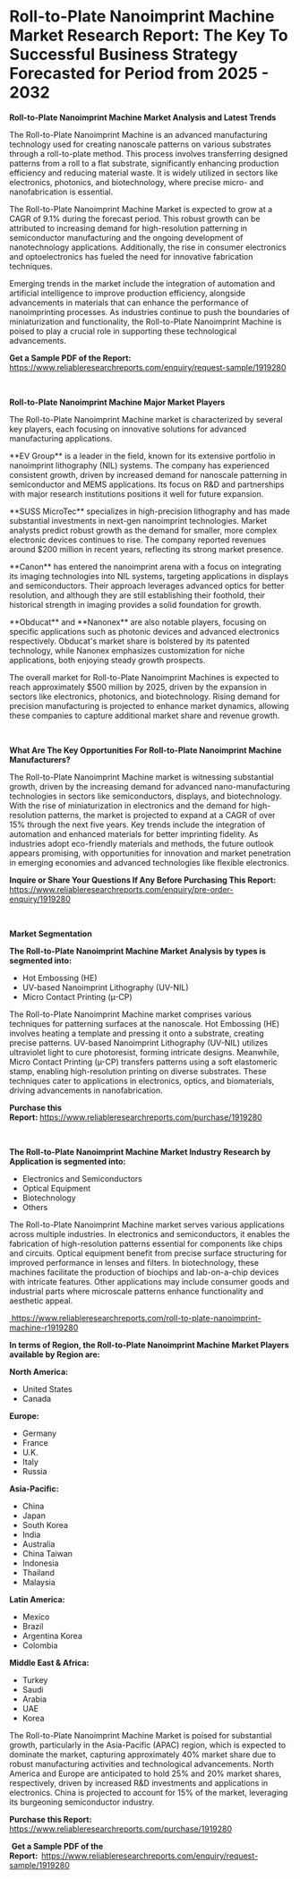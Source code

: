 <p><h1>Roll-to-Plate Nanoimprint Machine Market Research Report: The Key To Successful Business Strategy Forecasted for Period from 2025 - 2032</h1></p><p><strong>Roll-to-Plate Nanoimprint Machine Market Analysis and Latest Trends</strong></p>
<p><p>The Roll-to-Plate Nanoimprint Machine is an advanced manufacturing technology used for creating nanoscale patterns on various substrates through a roll-to-plate method. This process involves transferring designed patterns from a roll to a flat substrate, significantly enhancing production efficiency and reducing material waste. It is widely utilized in sectors like electronics, photonics, and biotechnology, where precise micro- and nanofabrication is essential.</p><p>The Roll-to-Plate Nanoimprint Machine Market is expected to grow at a CAGR of 9.1% during the forecast period. This robust growth can be attributed to increasing demand for high-resolution patterning in semiconductor manufacturing and the ongoing development of nanotechnology applications. Additionally, the rise in consumer electronics and optoelectronics has fueled the need for innovative fabrication techniques. </p><p>Emerging trends in the market include the integration of automation and artificial intelligence to improve production efficiency, alongside advancements in materials that can enhance the performance of nanoimprinting processes. As industries continue to push the boundaries of miniaturization and functionality, the Roll-to-Plate Nanoimprint Machine is poised to play a crucial role in supporting these technological advancements.</p></p>
<p><strong>Get a Sample PDF of the Report:&nbsp;</strong> <a href="https://www.reliableresearchreports.com/enquiry/request-sample/1919280?utm_campaign=16&utm_medium=2&utm_source=Github&utm_content=ia&utm_term=12042025&utm_id=roll-to-plate-nanoimprint-machine">https://www.reliableresearchreports.com/enquiry/request-sample/1919280</a></p>
<p>&nbsp;</p>
<p><strong>Roll-to-Plate Nanoimprint Machine Major Market Players</strong></p>
<p><p>The Roll-to-Plate Nanoimprint Machine market is characterized by several key players, each focusing on innovative solutions for advanced manufacturing applications. </p><p>**EV Group** is a leader in the field, known for its extensive portfolio in nanoimprint lithography (NIL) systems. The company has experienced consistent growth, driven by increased demand for nanoscale patterning in semiconductor and MEMS applications. Its focus on R&D and partnerships with major research institutions positions it well for future expansion.</p><p>**SUSS MicroTec** specializes in high-precision lithography and has made substantial investments in next-gen nanoimprint technologies. Market analysts predict robust growth as the demand for smaller, more complex electronic devices continues to rise. The company reported revenues around $200 million in recent years, reflecting its strong market presence.</p><p>**Canon** has entered the nanoimprint arena with a focus on integrating its imaging technologies into NIL systems, targeting applications in displays and semiconductors. Their approach leverages advanced optics for better resolution, and although they are still establishing their foothold, their historical strength in imaging provides a solid foundation for growth.</p><p>**Obducat** and **Nanonex** are also notable players, focusing on specific applications such as photonic devices and advanced electronics respectively. Obducat's market share is bolstered by its patented technology, while Nanonex emphasizes customization for niche applications, both enjoying steady growth prospects.</p><p>The overall market for Roll-to-Plate Nanoimprint Machines is expected to reach approximately $500 million by 2025, driven by the expansion in sectors like electronics, photonics, and biotechnology. Rising demand for precision manufacturing is projected to enhance market dynamics, allowing these companies to capture additional market share and revenue growth.</p></p>
<p>&nbsp;</p>
<p><strong>What Are The Key Opportunities For Roll-to-Plate Nanoimprint Machine Manufacturers?</strong></p>
<p><p>The Roll-to-Plate Nanoimprint Machine market is witnessing substantial growth, driven by the increasing demand for advanced nano-manufacturing technologies in sectors like semiconductors, displays, and biotechnology. With the rise of miniaturization in electronics and the demand for high-resolution patterns, the market is projected to expand at a CAGR of over 15% through the next five years. Key trends include the integration of automation and enhanced materials for better imprinting fidelity. As industries adopt eco-friendly materials and methods, the future outlook appears promising, with opportunities for innovation and market penetration in emerging economies and advanced technologies like flexible electronics.</p></p>
<p><strong>Inquire or Share Your Questions If Any Before Purchasing This Report:</strong> <a href="https://www.reliableresearchreports.com/enquiry/pre-order-enquiry/1919280?utm_campaign=16&utm_medium=2&utm_source=Github&utm_content=ia&utm_term=12042025&utm_id=roll-to-plate-nanoimprint-machine">https://www.reliableresearchreports.com/enquiry/pre-order-enquiry/1919280</a></p>
<p>&nbsp;</p>
<p><strong>Market Segmentation</strong></p>
<p><strong>The Roll-to-Plate Nanoimprint Machine Market Analysis by types is segmented into:</strong></p>
<p><ul><li>Hot Embossing (HE)</li><li>UV-based Nanoimprint Lithography (UV-NIL)</li><li>Micro Contact Printing (µ-CP)</li></ul></p>
<p><p>The Roll-to-Plate Nanoimprint Machine market comprises various techniques for patterning surfaces at the nanoscale. Hot Embossing (HE) involves heating a template and pressing it onto a substrate, creating precise patterns. UV-based Nanoimprint Lithography (UV-NIL) utilizes ultraviolet light to cure photoresist, forming intricate designs. Meanwhile, Micro Contact Printing (µ-CP) transfers patterns using a soft elastomeric stamp, enabling high-resolution printing on diverse substrates. These techniques cater to applications in electronics, optics, and biomaterials, driving advancements in nanofabrication.</p></p>
<p><strong>Purchase this Report:&nbsp;</strong><a href="https://www.reliableresearchreports.com/purchase/1919280?utm_campaign=16&utm_medium=2&utm_source=Github&utm_content=ia&utm_term=12042025&utm_id=roll-to-plate-nanoimprint-machine">https://www.reliableresearchreports.com/purchase/1919280</a></p>
<p>&nbsp;</p>
<p><strong>The Roll-to-Plate Nanoimprint Machine Market Industry Research by Application is segmented into:</strong></p>
<p><ul><li>Electronics and Semiconductors</li><li>Optical Equipment</li><li>Biotechnology</li><li>Others</li></ul></p>
<p><p>The Roll-to-Plate Nanoimprint Machine market serves various applications across multiple industries. In electronics and semiconductors, it enables the fabrication of high-resolution patterns essential for components like chips and circuits. Optical equipment benefit from precise surface structuring for improved performance in lenses and filters. In biotechnology, these machines facilitate the production of biochips and lab-on-a-chip devices with intricate features. Other applications may include consumer goods and industrial parts where microscale patterns enhance functionality and aesthetic appeal.</p></p>
<p><a href="https://www.reliableresearchreports.com/roll-to-plate-nanoimprint-machine-r1919280?utm_campaign=16&utm_medium=2&utm_source=Github&utm_content=ia&utm_term=12042025&utm_id=roll-to-plate-nanoimprint-machine">&nbsp;https://www.reliableresearchreports.com/roll-to-plate-nanoimprint-machine-r1919280</a></p>
<p><strong>In terms of Region, the Roll-to-Plate Nanoimprint Machine Market Players available by Region are:</strong></p>
<p>
    <p> <strong> North America: </strong>
        <ul>
            <li>United States</li>
            <li>Canada</li>
        </ul>
        </p> 
    <p> <strong> Europe: </strong>
        <ul>
            <li>Germany</li>
            <li>France</li>
            <li>U.K.</li>
            <li>Italy</li>
            <li>Russia</li>
        </ul>
        </p> 
    <p> <strong> Asia-Pacific: </strong>
        <ul>
            <li>China</li>
            <li>Japan</li>
            <li>South Korea</li>
            <li>India</li>
            <li>Australia</li>
            <li>China Taiwan</li>
            <li>Indonesia</li>
            <li>Thailand</li>
            <li>Malaysia</li>
        </ul>
        </p> 
    <p> <strong> Latin America: </strong>
        <ul>
            <li>Mexico</li>
            <li>Brazil</li>
            <li>Argentina Korea</li>
            <li>Colombia</li>
        </ul>
        </p> 
    <p> <strong> Middle East & Africa: </strong>
        <ul>
            <li>Turkey</li>
            <li>Saudi</li>
            <li>Arabia</li>
            <li>UAE</li>
            <li>Korea</li>
        </ul>
    </p>
    </p>
<p><p>The Roll-to-Plate Nanoimprint Machine Market is poised for substantial growth, particularly in the Asia-Pacific (APAC) region, which is expected to dominate the market, capturing approximately 40% market share due to robust manufacturing activities and technological advancements. North America and Europe are anticipated to hold 25% and 20% market shares, respectively, driven by increased R&D investments and applications in electronics. China is projected to account for 15% of the market, leveraging its burgeoning semiconductor industry.</p></p>
<p><strong>Purchase this Report: </strong><a href="https://www.reliableresearchreports.com/purchase/1919280?utm_campaign=16&utm_medium=2&utm_source=Github&utm_content=ia&utm_term=12042025&utm_id=roll-to-plate-nanoimprint-machine">https://www.reliableresearchreports.com/purchase/1919280</a></p>
<p>&nbsp;<strong>Get a Sample PDF of the Report:&nbsp;&nbsp;</strong><a href="https://www.reliableresearchreports.com/enquiry/request-sample/1919280?utm_campaign=16&utm_medium=2&utm_source=Github&utm_content=ia&utm_term=12042025&utm_id=roll-to-plate-nanoimprint-machine">https://www.reliableresearchreports.com/enquiry/request-sample/1919280</a></p>
<p><strong></strong></p>
<p><p></p><p></p><p></p></p>
